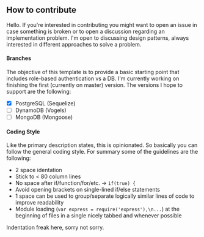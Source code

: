 ## How to contribute

Hello. If you're interested in contributing you might want to open an issue in case something is broken or to open a discussion regarding an implementation problem. I'm open to discussing design patterns, always interested in different approaches to solve a problem.

#### Branches

The objective of this template is to provide a basic starting point that includes role-based authentication vs a DB. I'm currently working on finishing the first (currently on master) version. The versions I hope to support are the following:

- [x] PostgreSQL (Sequelize)
- [ ] DynamoDB (Vogels)
- [ ] MongoDB (Mongoose)

#### Coding Style

Like the primary description states, this is opinionated. So basically you can follow the general coding style. For summary some of the guidelines are the following:

* 2 space identation
* Stick to < 80 column lines
* No space after if/function/for/etc. -> `if(true) {`
* Avoid opening brackets on single-lined if/else statements
* 1 space can be used to group/separate logically similar lines of code to improve readability
* Module loading (`var express = require('express'),\n...`) at the beginning of files in a single nicely tabbed and whenever possible

Indentation freak here, sorry not sorry.
